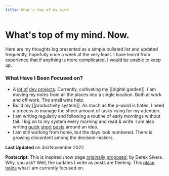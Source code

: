 ```yaml
---
title: What's top of my mind
---
```


# What's top of my mind. Now.

Here are my thoughts log presented as a simple bulleted list and updated frequently, hopefully once a week at the very least. I have learnt from experience that if anything is more complicated, I would be unable to keep up.

### What Have I Been Focused on?

- A [lot of](https://www.amitgawande.com/2022/10/16/anatole-a-twocolumn.html) [dev projects](https://www.amitgawande.com/2022/10/20/since-i-moved.html). Currently, cultivating my [[digital garden]]. I am moving my notes from all the places into a single location. Both at work and off work. The small wins help.
- Build my [[productivity system]]. As much as the p-word is hated, I need a process to manage the sheer amount of tasks vying for my attention.
- I am writing regularly and following a routine of early mornings without fail. I log on to my system every morning and read & write. I am also writing [quick](https://www.amitgawande.com/2022/10/14/i-love-technology.html) [short](https://www.amitgawande.com/2022/10/17/having-more-choices.html) [posts](https://www.amitgawande.com/2022/10/19/being-favourite-vs.html) around an idea.
- I am still working from home, but the days look numbered. There is growing discontent among the decision-makers.

**Last Updated** on 3rd November 2022

**Postscript:** This is inspired /now page [originally proposed](https://sivers.org/nowff), by Derek Sivers. Why, you ask? Well, the updates I write as posts are fleeting. This [place holds](http://nownownow.com/about) what I am currently focused on.